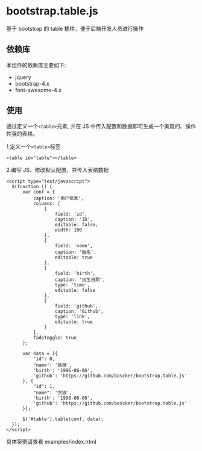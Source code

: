 # bootstrap.table.js
基于 bootstrap 的 table 插件，便于后端开发人员进行操作

## 依赖库
本组件的依赖库主要如下:
* jquery
* bootstrap-4.x
* font-awesome-4.x

## 使用
通过定义一个`<table>`元素, 并在 JS 中传入配置和数据即可生成一个美观的、操作性强的表格。

1.定义一个`<table>`标签
~~~
<table id="table"></table>
~~~

2.编写 JS，修改默认配置，并传入表格数据
~~~
<script type="text/javascript">
  $(function () {
      var conf = {
          caption: '用户信息',
          columns: [
              {
                  field: 'id',
                  caption: 'ID',
                  editable: false,
                  width: 100
              },
              {
                  field: 'name',
                  caption: '姓名',
                  editable: true
              },
              {
                  field: 'birth',
                  caption: '出生日期',
                  type: 'time',
                  editable: false
              },
              {
                  field: 'github',
                  caption: 'Github',
                  type: 'link',
                  editable: true
              }
          ],
          fadeToggle: true
      };

      var data = [{
          "id": 0,
          "name": '救赎',
          'birth': '1996-06-06',
          'github': 'https://github.com/bascker/bootstrap.table.js'
      }, {
          "id": 1,
          "name": '贪狼',
          'birth': '1998-08-08',
          'github': 'https://github.com/bascker/bootstrap.table.js'
      }];

      $('#table').table(conf, data);
  });
</script>
~~~

具体案例请查看 examples/index.html
